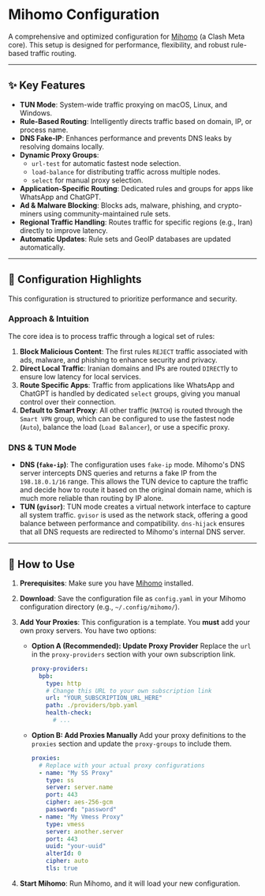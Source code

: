 # Mihomo Configuration

A comprehensive and optimized configuration for [Mihomo](https://github.com/MetaCubeX/mihomo) (a Clash Meta core). This setup is designed for performance, flexibility, and robust rule-based traffic routing.

---

## ✨ Key Features

* **TUN Mode**: System-wide traffic proxying on macOS, Linux, and Windows.
* **Rule-Based Routing**: Intelligently directs traffic based on domain, IP, or process name.
* **DNS Fake-IP**: Enhances performance and prevents DNS leaks by resolving domains locally.
* **Dynamic Proxy Groups**:
    * `url-test` for automatic fastest node selection.
    * `load-balance` for distributing traffic across multiple nodes.
    * `select` for manual proxy selection.
* **Application-Specific Routing**: Dedicated rules and groups for apps like WhatsApp and ChatGPT.
* **Ad & Malware Blocking**: Blocks ads, malware, phishing, and crypto-miners using community-maintained rule sets.
* **Regional Traffic Handling**: Routes traffic for specific regions (e.g., Iran) directly to improve latency.
* **Automatic Updates**: Rule sets and GeoIP databases are updated automatically.

---

## 🔧 Configuration Highlights

This configuration is structured to prioritize performance and security.

### Approach & Intuition

The core idea is to process traffic through a logical set of rules:

1.  **Block Malicious Content**: The first rules `REJECT` traffic associated with ads, malware, and phishing to enhance security and privacy.
2.  **Direct Local Traffic**: Iranian domains and IPs are routed `DIRECT`ly to ensure low latency for local services.
3.  **Route Specific Apps**: Traffic from applications like WhatsApp and ChatGPT is handled by dedicated `select` groups, giving you manual control over their connection.
4.  **Default to Smart Proxy**: All other traffic (`MATCH`) is routed through the `Smart VPN` group, which can be configured to use the fastest node (`Auto`), balance the load (`Load Balancer`), or use a specific proxy.

### DNS & TUN Mode

* **DNS (`fake-ip`)**: The configuration uses `fake-ip` mode. Mihomo's DNS server intercepts DNS queries and returns a fake IP from the `198.18.0.1/16` range. This allows the TUN device to capture the traffic and decide how to route it based on the original domain name, which is much more reliable than routing by IP alone.
* **TUN (`gvisor`)**: TUN mode creates a virtual network interface to capture all system traffic. `gvisor` is used as the network stack, offering a good balance between performance and compatibility. `dns-hijack` ensures that all DNS requests are redirected to Mihomo's internal DNS server.

---

## 🚀 How to Use

1.  **Prerequisites**: Make sure you have [Mihomo](https://github.com/MetaCubeX/mihomo/releases) installed.

2.  **Download**: Save the configuration file as `config.yaml` in your Mihomo configuration directory (e.g., `~/.config/mihomo/`).

3.  **Add Your Proxies**: This configuration is a template. You **must** add your own proxy servers. You have two options:
    * **Option A (Recommended): Update Proxy Provider**
        Replace the `url` in the `proxy-providers` section with your own subscription link.

        ```yaml
        proxy-providers:
          bpb:
            type: http
            # Change this URL to your own subscription link
            url: "YOUR_SUBSCRIPTION_URL_HERE"
            path: ./providers/bpb.yaml
            health-check:
              # ...
        ```

    * **Option B: Add Proxies Manually**
        Add your proxy definitions to the `proxies` section and update the `proxy-groups` to include them.

        ```yaml
        proxies:
          # Replace with your actual proxy configurations
          - name: "My SS Proxy"
            type: ss
            server: server.name
            port: 443
            cipher: aes-256-gcm
            password: "password"
          - name: "My Vmess Proxy"
            type: vmess
            server: another.server
            port: 443
            uuid: "your-uuid"
            alterId: 0
            cipher: auto
            tls: true
        ```

4.  **Start Mihomo**: Run Mihomo, and it will load your new configuration.




